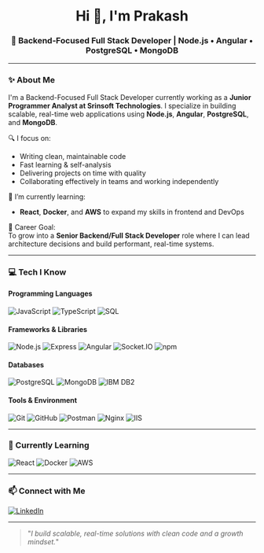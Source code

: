 <h1 align="center">Hi 👋, I'm Prakash</h1>
<h3 align="center">🚀 Backend‑Focused Full Stack Developer | Node.js • Angular • PostgreSQL • MongoDB</h3>

---

### ✨ About Me

I'm a Backend-Focused Full Stack Developer currently working as a **Junior Programmer Analyst at Srinsoft Technologies**. I specialize in building scalable, real-time web applications using **Node.js**, **Angular**, **PostgreSQL**, and **MongoDB**.

🔍 I focus on:  
- Writing clean, maintainable code  
- Fast learning & self-analysis  
- Delivering projects on time with quality  
- Collaborating effectively in teams and working independently  

🚀 I’m currently learning:  
- **React**, **Docker**, and **AWS** to expand my skills in frontend and DevOps  

🎯 Career Goal:  
To grow into a **Senior Backend/Full Stack Developer** role where I can lead architecture decisions and build performant, real-time systems.

---

### 💻 Tech I Know

#### Programming Languages
![JavaScript](https://img.shields.io/badge/JavaScript-F7DF1E?style=for-the-badge&logo=javascript&logoColor=black)
![TypeScript](https://img.shields.io/badge/TypeScript-3178C6?style=for-the-badge&logo=typescript&logoColor=white)
![SQL](https://img.shields.io/badge/SQL-4479A1?style=for-the-badge&logo=postgresql&logoColor=white)

#### Frameworks & Libraries
![Node.js](https://img.shields.io/badge/Node.js-339933?style=for-the-badge&logo=nodedotjs&logoColor=white)
![Express](https://img.shields.io/badge/Express.js-000000?style=for-the-badge&logo=express&logoColor=white)
![Angular](https://img.shields.io/badge/Angular-DD0031?style=for-the-badge&logo=angular&logoColor=white)
![Socket.IO](https://img.shields.io/badge/Socket.IO-010101?style=for-the-badge&logo=socketdotio&logoColor=white)
![npm](https://img.shields.io/badge/npm-CB3837?style=for-the-badge&logo=npm&logoColor=white)

#### Databases
![PostgreSQL](https://img.shields.io/badge/PostgreSQL-4169E1?style=for-the-badge&logo=postgresql&logoColor=white)
![MongoDB](https://img.shields.io/badge/MongoDB-47A248?style=for-the-badge&logo=mongodb&logoColor=white)
![IBM DB2](https://img.shields.io/badge/DB2-006699?style=for-the-badge&logo=ibm&logoColor=white)

#### Tools & Environment
![Git](https://img.shields.io/badge/Git-F05032?style=for-the-badge&logo=git&logoColor=white)
![GitHub](https://img.shields.io/badge/GitHub-181717?style=for-the-badge&logo=github&logoColor=white)
![Postman](https://img.shields.io/badge/Postman-FF6C37?style=for-the-badge&logo=postman&logoColor=white)
![Nginx](https://img.shields.io/badge/Nginx-009639?style=for-the-badge&logo=nginx&logoColor=white)
![IIS](https://img.shields.io/badge/IIS-0078D7?style=for-the-badge&logo=microsoft-iis&logoColor=white)

---

### 🌱 Currently Learning

![React](https://img.shields.io/badge/React-61DAFB?style=for-the-badge&logo=react&logoColor=black)
![Docker](https://img.shields.io/badge/Docker-2496ED?style=for-the-badge&logo=docker&logoColor=white)
![AWS](https://img.shields.io/badge/AWS-232F3E?style=for-the-badge&logo=amazonaws&logoColor=white)

---

### 📫 Connect with Me

[![LinkedIn](https://img.shields.io/badge/LinkedIn-%230077B5.svg?style=for-the-badge&logo=linkedin&logoColor=white)](https://www.linkedin.com/in/prakash-full-stack-developer)  


---

> "_I build scalable, real-time solutions with clean code and a growth mindset._"
